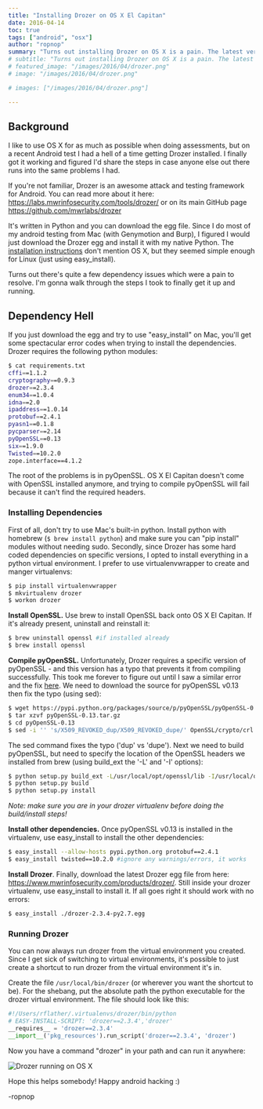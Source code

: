 ```yaml
---
title: "Installing Drozer on OS X El Capitan"
date: 2016-04-14
toc: true
tags: ["android", "osx"]
author: "ropnop"
summary: "Turns out installing Drozer on OS X is a pain. The latest versions of OS X doesn't include OpenSSL headers, which breaks dependencies. Here's my workaround."
# subtitle: "Turns out installing Drozer on OS X is a pain. The latest versions of OS X doesn't include OpenSSL headers, which breaks dependencies. Here's my workaround."
# featured_image: "/images/2016/04/drozer.png"
# image: "/images/2016/04/drozer.png"

# images: ["/images/2016/04/drozer.png"]

---
```


## Background
I like to use OS X for as much as possible when doing assessments, but on a recent Android test I had a hell of a time getting Drozer installed. I finally got it working and figured I'd share the steps in case anyone else out there runs into the same problems I had.

If you're not familiar, Drozer is an awesome attack and testing framework for Android. You can read more about it here: https://labs.mwrinfosecurity.com/tools/drozer/ or on its main GitHub page https://github.com/mwrlabs/drozer

It's written in Python and you can download the egg file. Since I do most of my android testing from Mac (with Genymotion and Burp), I figured I would just download the Drozer egg and install it with my native Python. The [installation instructions](https://github.com/mwrlabs/drozer/blob/develop/INSTALLING) don't mention OS X, but they seemed simple enough for Linux (just using easy_install). 

Turns out there's quite a few dependency issues which were a pain to resolve. I'm gonna walk through the steps I took to finally get it up and running.

## Dependency Hell
If you just download the egg and try to use "easy_install" on Mac, you'll get some spectacular error codes when trying to install the dependencies. Drozer requires the following python modules:
```bash
$ cat requirements.txt
cffi==1.1.2
cryptography==0.9.3
drozer==2.3.4
enum34==1.0.4
idna==2.0
ipaddress==1.0.14
protobuf==2.4.1
pyasn1==0.1.8
pycparser==2.14
pyOpenSSL==0.13
six==1.9.0
Twisted==10.2.0
zope.interface==4.1.2
```

The root of the problems is in pyOpenSSL. OS X El Capitan doesn't come with OpenSSL installed anymore, and trying to compile pyOpenSSL will fail because it can't find the required headers.

### Installing Dependencies
First of all, don't try to use Mac's built-in python. Install python with homebrew (`$ brew install python`) and make sure you can "pip install" modules without needing sudo. Secondly, since Drozer has some hard coded dependencies on specific versions, I opted to install everything in a python virtual environment. I prefer to use virtualenvwrapper to create and manger virtualenvs:
```bash
$ pip install virtualenvwrapper
$ mkvirtualenv drozer
$ workon drozer
```

**Install OpenSSL.** Use brew to install OpenSSL back onto OS X El Capitan. If it's already present, uninstall and reinstall it:
```bash
$ brew uninstall openssl #if installed already
$ brew install openssl
```

**Compile pyOpenSSL.** Unfortunately, Drozer requires a specific version of pyOpenSSL - and this version has a typo that prevents it from compiling successfully. This took me forever to figure out until I saw a similar error and the fix [here](https://github.com/sumanj/frankencert/issues/4). We need to download the source for pyOpenSSL v0.13 then fix the typo (using sed):
```bash
$ wget https://pypi.python.org/packages/source/p/pyOpenSSL/pyOpenSSL-0.13.tar.gz
$ tar xzvf pyOpenSSL-0.13.tar.gz
$ cd pyOpenSSL-0.13
$ sed -i '' 's/X509_REVOKED_dup/X509_REVOKED_dupe/' OpenSSL/crypto/crl.c
```
The sed command fixes the typo ('dup' vs 'dupe'). Next we need to build pyOpenSSL, but need to specify the location of the OpenSSL headers we installed from brew (using build_ext the '-L' and '-I' options):
```bash
$ python setup.py build_ext -L/usr/local/opt/openssl/lib -I/usr/local/opt/openssl/include
$ python setup.py build
$ python setup.py install
``` 
*Note: make sure you are in your drozer virtualenv before doing the build/install steps!*

**Install other dependencies.** Once pyOpenSSL v0.13 is installed in the virtualenv, use easy_install to install the other dependencies:
```bash
$ easy_install --allow-hosts pypi.python.org protobuf==2.4.1
$ easy_install twisted==10.2.0 #ignore any warnings/errors, it works
```

**Install Drozer**. Finally, download the latest Drozer egg file from here: https://www.mwrinfosecurity.com/products/drozer/. Still inside your drozer virtualenv, use easy_install to install it. If all goes right it should work with no errors:
```bash
$ easy_install ./drozer-2.3.4-py2.7.egg
```

### Running Drozer
You can now always run drozer from the virtual environment you created. Since I get sick of switching to virtual environments, it's possible to just create a shortcut to run drozer from the virtual environment it's in.

Create the file `/usr/local/bin/drozer` (or wherever you want the shortcut to be). For the shebang, put the absolute path the python executable for the drozer virtual environment. The file should look like this:
```python
#!/Users/rflather/.virtualenvs/drozer/bin/python
# EASY-INSTALL-SCRIPT: 'drozer==2.3.4','drozer'
__requires__ = 'drozer==2.3.4'
__import__('pkg_resources').run_script('drozer==2.3.4', 'drozer')
```

Now you have a command "drozer" in your path and can run it anywhere:

![Drozer running on OS X](/images/2016/04/drozer_running.png)

Hope this helps somebody! Happy android hacking :)

-ropnop